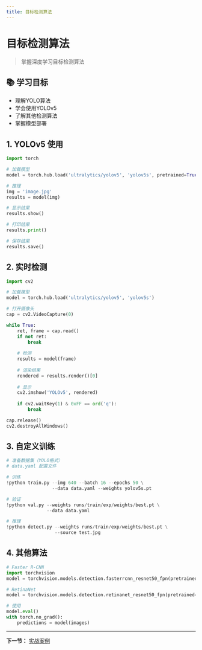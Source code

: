 ```yaml
---
title: 目标检测算法
---
```


# 目标检测算法

> 掌握深度学习目标检测算法

## 📚 学习目标

- 理解YOLO算法
- 学会使用YOLOv5
- 了解其他检测算法
- 掌握模型部署

## 1. YOLOv5 使用

```python
import torch

# 加载模型
model = torch.hub.load('ultralytics/yolov5', 'yolov5s', pretrained=True)

# 推理
img = 'image.jpg'
results = model(img)

# 显示结果
results.show()

# 打印结果
results.print()

# 保存结果
results.save()
```

## 2. 实时检测

```python
import cv2

# 加载模型
model = torch.hub.load('ultralytics/yolov5', 'yolov5s')

# 打开摄像头
cap = cv2.VideoCapture(0)

while True:
    ret, frame = cap.read()
    if not ret:
        break
    
    # 检测
    results = model(frame)
    
    # 渲染结果
    rendered = results.render()[0]
    
    # 显示
    cv2.imshow('YOLOv5', rendered)
    
    if cv2.waitKey(1) & 0xFF == ord('q'):
        break

cap.release()
cv2.destroyAllWindows()
```

## 3. 自定义训练

```python
# 准备数据集（YOLO格式）
# data.yaml 配置文件

# 训练
!python train.py --img 640 --batch 16 --epochs 50 \
                 --data data.yaml --weights yolov5s.pt

# 验证
!python val.py --weights runs/train/exp/weights/best.pt \
               --data data.yaml

# 推理
!python detect.py --weights runs/train/exp/weights/best.pt \
                  --source test.jpg
```

## 4. 其他算法

```python
# Faster R-CNN
import torchvision
model = torchvision.models.detection.fasterrcnn_resnet50_fpn(pretrained=True)

# RetinaNet
model = torchvision.models.detection.retinanet_resnet50_fpn(pretrained=True)

# 使用
model.eval()
with torch.no_grad():
    predictions = model(images)
```

---

**下一节：** [实战案例](12-实战案例.md)
